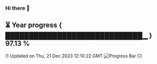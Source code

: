 ### Hi there 👋
⏳ Year progress { █████████████████████████████▁ } 97.13 %
---
⏰ Updated on Thu, 21 Dec 2023 12:10:22 GMT
![Progress Bar CI](https://github.com/Moyi321/Moyi321/workflows/Progress%20Bar%20CI/badge.svg)
